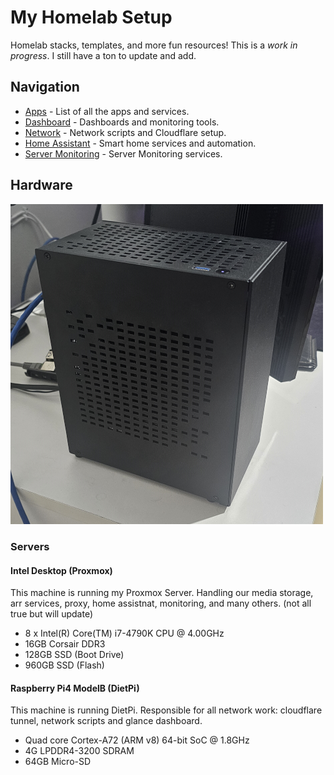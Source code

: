 # My Homelab Setup
Homelab stacks, templates, and more fun resources! This is a *work in progress*. I still have a ton to update and add.

## Navigation
* [Apps](/apps/README.md) - List of all the apps and services.
* [Dashboard](/dashboard/README.md) - Dashboards and monitoring tools.
* [Network](/network/README.md) - Network scripts and Cloudflare setup.
* [Home Assistant](/homeassistant/README.md) - Smart home services and automation.
* [Server Monitoring](/monitoring/README.md) - Server Monitoring services.

## Hardware

<img src="assets/root/homelab.png" width="500" alt="Homelab"/>

### Servers
#### Intel Desktop (Proxmox)
This machine is running my Proxmox Server. Handling our media storage, arr services, proxy, home assistnat, monitoring, and many others. (not all true but will update)
* 8 x Intel(R) Core(TM) i7-4790K CPU @ 4.00GHz
* 16GB Corsair DDR3
* 128GB SSD (Boot Drive)
* 960GB SSD (Flash)

#### Raspberry Pi4 ModelB (DietPi)
This machine is running DietPi. Responsible for all network work: cloudflare tunnel, network scripts and glance dashboard.
* Quad core Cortex-A72 (ARM v8) 64-bit SoC @ 1.8GHz
* 4G LPDDR4-3200 SDRAM
* 64GB Micro-SD
